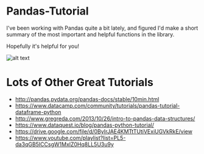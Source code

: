 # Pandas-Tutorial

I've been working with Pandas quite a bit lately, and figured I'd make a short summary of the most important and helpful functions in the library.

Hopefully it's helpful for you!

![alt text](https://www.google.com/search?client=firefox-b-1-ab&biw=1440&bih=715&tbm=isch&sa=1&ei=dB6GW6PdHYSe8AO38ZCABQ&q=pandas+data+science&oq=pandas+data+sc&gs_l=img.1.0.0j0i24k1l6.1149.4656.0.5592.8.7.0.1.1.0.137.792.3j4.7.0....0...1c.1.64.img..0.8.794...0i67k1j0i10i24k1.0.n4Br_dYkOOk#imgrc=c7ktziuLqlzeoM:)

# Lots of Other Great Tutorials
* http://pandas.pydata.org/pandas-docs/stable/10min.html
* https://www.datacamp.com/community/tutorials/pandas-tutorial-dataframe-python
* http://www.gregreda.com/2013/10/26/intro-to-pandas-data-structures/
* https://www.dataquest.io/blog/pandas-python-tutorial/
* https://drive.google.com/file/d/0ByIrJAE4KMTtTUtiVExiUGVkRkE/view
* https://www.youtube.com/playlist?list=PL5-da3qGB5ICCsgW1MxlZ0Hq8LL5U3u9y

